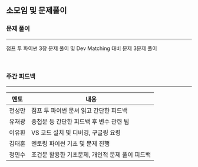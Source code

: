 소모임 및 문제풀이
----------------------

<h3>문제 풀이</h3>

------------------------------

 점프 투 파이썬 3장 문제 풀이 및 Dev Matching 대비 문제 3문제 풀이

<br>
<h3>주간 피드백</h3>

------------------------------

| 멘토 | 내용 |
|-----|------|
|전성만| 점프 투 파이썬 문서 읽고 간단한 피드백 |
|유재광| 중첩문 등 간단한 피드백 후 변수 관련 팁 |
|이유환| VS 코드 설치 및 디버깅, 구글링 요령 |
|김태훈| 멘토링 파이썬 기초 및 문제 진행 |
|정민수| 조건문 활용한 기초문제, 개인적 문제 풀이 피드백 |
